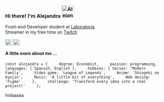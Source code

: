 ### Hi there! I'm Alejandra <img src="https://media.giphy.com/media/8XReuK4VXOzOglOftN/giphy.gif" alt="AlejandraGarcia1" width="40"/>

Front-end Developer student at [Laboratoria](https://www.laboratoria.la/)  
Streamer in my free time on [Twitch](https://www.twitch.tv/sccrapycocoo/about)

<a href="https://www.twitch.tv/sccrapycocoo/about">
  <img align="left" alt="Alejandra's Twitch" width="22px" src="https://seeklogo.com/images/T/twitch-logo-4931D91F85-seeklogo.com.png" />
</a>

<a href="https://www.linkedin.com/in/alejandra-garc%C3%ADa-423b35185/">
  <img align="left" alt="Alejandra's Linkedin" width="22px" src="https://raw.githubusercontent.com/peterthehan/peterthehan/master/assets/linkedin.svg" />
</a>  
<br>

#### A little more about me ...

``const alejandra = {    
    degree: Economist,    
    passion: programming,    
    languages: [ Spanish, English ],    
    hobbies: { Series: 'Modern Family',    
               Video game: 'League of Legends',    
               Anime: 'Shingeki no Kyojin',    
               Music: 'A little bit of everything',    
               Web desing: 'Figma'    
              },    
    challenge: 'Transform every idea into a real project!'    
    };``

holaaaaa




